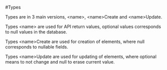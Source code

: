 #Types

Types are in 3 main versions, \<name>, \<name>Create and \<name>Update.

Types \<name> are used for API return values, optional values corresponds to null values in the database. 

Types \<name>Create are used for creation of elements, where null corresponds to nullable fields.

Types \<name>Update are used for updating of elements, where optional means to not change and null to erase current value.
